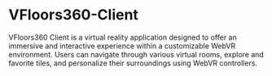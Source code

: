 # VFloors360-Client
VFloors360 Client is a virtual reality application designed to offer an immersive and interactive experience within a customizable WebVR environment. Users can navigate through various virtual rooms, explore and favorite tiles, and personalize their surroundings using WebVR controllers.
